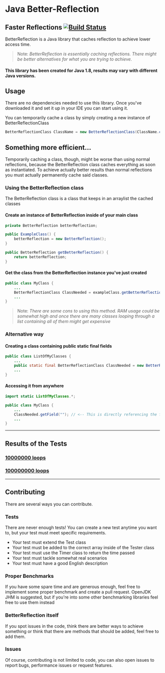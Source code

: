 # Java Better-Reflection
## Faster Reflections [![Build Status](https://api.travis-ci.com/OxideWaveLength/Java-BetterReflection.svg?branch=main)](https://travis-ci.com/OxideWaveLength/Java-BetterReflection)

BetterReflection is a Java library that caches reflection to achieve lower access time.

> Note: *BetterReflection is essentially caching reflections. There might be better alternatives for what you are trying to achieve.*

#### This library has been created for Java 1.8, results may vary with different Java versions.

## Usage

There are no dependencies needed to use this library. Once you've downloaded it and set it up in your IDE you can start using it.

You can temporarily cache a class by simply creating a new instance of BetterReflectionClass

```Java
BetterReflectionClass ClassName = new BetterReflectionClass(ClassName.class); // You can also provide a string, containing the package and the name in this format: "com.example.Class".
```

## Something more efficient...
Temporarily caching a class, though, might be worse than using normal reflections, because the BetterReflection class caches everything as soon as instantiated.
To achieve actually better results than normal reflections you must actually permanently cache said classes.


### Using the BetterReflection class

The BetterReflection class is a class that keeps in an arraylist the cached classes

#### Create an instance of BetterReflection inside of your main class
```Java
private BetterReflection betterReflection;

public ExampleClass() {
	betterReflection = new BetterReflection();
}

public BetterReflection getBetterReflection() {
	return betterReflection;
}
```

#### Get the class from the BetterReflection instance you've just created
```Java
public class MyClass {
	...
	BetterReflectionClass ClassNeeded = exampleClass.getBetterReflection().getBetterReflectionClass(ClassNeeded.class);
	...
}
```

> Note: *There are some cons to using this method. RAM usage could be somewhat high and once there are many classes looping through a list containing all of them might get expensive*

### Alternative way

#### Creating a class containing public static final fields
```Java
public class ListOfMyClasses {
	...
	public static final BetterReflectionClass ClassNeeded = new BetterReflectionClass(ClassNeeded.class);
	...
}
```

#### Accessing it from anywhere
```Java
import static ListOfMyClasses.*;

public class MyClass {
	...
	ClassNeeded.getField(""); // <-- This is directly referencing the field "ClassNeeded" from the class "ListOfMyClasses".
	...
}
```

---

## Results of the Tests

### [10000000 loops](https://gist.github.com/OxideWaveLength/2de71824b31b7261d570af127fb1eee3)

### [100000000 loops](https://gist.github.com/OxideWaveLength/3c71b0ce1d17e1c3bc3d8928dda2cb09)

---

## Contributing

There are several ways you can contribute.

### Tests
There are never enough tests! You can create a new test anytime you want to, but your test must meet specific requirements.
- Your test must extend the Test class
- Your test must be added to the correct array inside of the Tester class
- Your test must use the Timer class to return the time passed
- Your test must tackle somewhat real scenarios
- Your test must have a good English description

### Proper Benchmarks
If you have some spare time and are generous enough, feel free to implement some proper benchmark and create a pull request. OpenJDK JHM is suggested, but if you're into some other benchmarking libraries feel free to use them instead

### BetterReflection itself
If you spot issues in the code, think there are better ways to achieve something or think that there are methods that should be added, feel free to add them.

### Issues
Of course, contributing is not limited to code, you can also open issues to report bugs, performance issues or request features.
